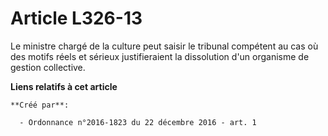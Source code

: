 # Article L326-13

Le ministre chargé de la culture peut saisir le tribunal compétent au cas où des motifs réels et sérieux justifieraient la
dissolution d'un organisme de gestion collective.

**Liens relatifs à cet article**

	**Créé par**:

	  - Ordonnance n°2016-1823 du 22 décembre 2016 - art. 1
